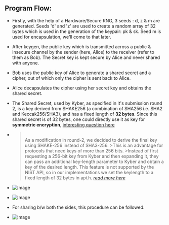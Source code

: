 ## Program Flow:

  - Firstly, with the help of a Hardware/Secure RNG, 3 seeds : d, z & m are generated. Seeds 'd' and 'z' are used to create a random array of 32 bytes which is used in the generation of the keypair: pk & sk. Seed m is used for encapsulation, we'll come to that later.
  - After keygen, the public key which is transmitted across a public & insecure channel by the sender (here, Alice) to the receiver (refer to them as Bob). The Secret key is kept secure by Alice and never shared with anyone.
  - Bob uses the public key of Alice to generate a shared secret and a cipher, out of which only the cipher is sent back to Alice.
  - Alice decapsulates the cipher using her secret key and obtains the shared secret.
  - The Shared Secret, used by Kyber, as specified in it's submission round 2, is a key derived from SHAKE256 (a combination of SHA256 i.e. SHA2 and Keccak256/SHA3), and has a fixed length of **32 bytes**. Since this shared secret is of 32 bytes, one could directly use it as key for **symmetric encryption**, [interesting question here](https://crypto.stackexchange.com/questions/89795/can-a-kem-shared-secret-be-used-directly-as-a-symmetric-key)
  -  ><br/>As a modification in round-2, we decided to derive the final key using SHAKE-256 instead of SHA3-256.
    >This is an advantage for protocols that need keys of more than 256 bits.
    >Instead of first requesting a 256-bit key from Kyber and then expanding it, they can pass an additional key-length parameter to Kyber and obtain a key of the desired length. This feature is not supported by the NIST API, so in our implementations we set the keylength to a fixed length of 32 bytes in api.h.
     > <cite> [read more here](https://pq-crystals.org/kyber/data/kyber-specification-round3-20210131.pdf)
  - ![image](https://miro.medium.com/v2/resize:fit:1100/format:webp/0*-q0OB65GCekDIm-6.png)
  - ![image](https://github.com/lakshya-chopra/KyberCpp/assets/77010972/7d6a5a54-233e-45c9-b967-1a941a169bff)

  - For sharing b/w both the sides, this procedure can be followed:
  - ![image](https://github.com/lakshya-chopra/KyberCpp/assets/77010972/87511884-15d6-4d99-874e-f4c1c2fbb43d)

